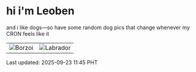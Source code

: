 # hi i'm Leoben

and i like dogs—so have some random dog pics that change whenever my CRON feels like it

|  |  |
|--------|----------|
| ![Borzoi](https://random-dog-vercel.vercel.app/api/random-borzoi?v=1758599121) | ![Labrador](https://random-dog-vercel.vercel.app/api/random-labrador?v=1758599121) |

Last updated: 2025-09-23 11:45 PHT
